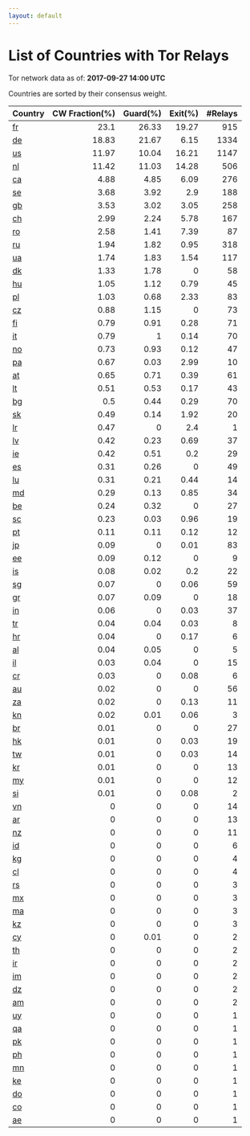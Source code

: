 ```yaml
---
layout: default
---
```



# List of Countries with Tor Relays

Tor network data as of: **2017-09-27 14:00 UTC**

Countries are sorted by their consensus weight.

| Country                                               |   CW Fraction(%) |   Guard(%) |   Exit(%) |   #Relays |
|:------------------------------------------------------|-----------------:|-----------:|----------:|----------:|
| [fr](https://atlas.torproject.org/#search/country:fr) |            23.1  |      26.33 |     19.27 |       915 |
| [de](https://atlas.torproject.org/#search/country:de) |            18.83 |      21.67 |      6.15 |      1334 |
| [us](https://atlas.torproject.org/#search/country:us) |            11.97 |      10.04 |     16.21 |      1147 |
| [nl](https://atlas.torproject.org/#search/country:nl) |            11.42 |      11.03 |     14.28 |       506 |
| [ca](https://atlas.torproject.org/#search/country:ca) |             4.88 |       4.85 |      6.09 |       276 |
| [se](https://atlas.torproject.org/#search/country:se) |             3.68 |       3.92 |      2.9  |       188 |
| [gb](https://atlas.torproject.org/#search/country:gb) |             3.53 |       3.02 |      3.05 |       258 |
| [ch](https://atlas.torproject.org/#search/country:ch) |             2.99 |       2.24 |      5.78 |       167 |
| [ro](https://atlas.torproject.org/#search/country:ro) |             2.58 |       1.41 |      7.39 |        87 |
| [ru](https://atlas.torproject.org/#search/country:ru) |             1.94 |       1.82 |      0.95 |       318 |
| [ua](https://atlas.torproject.org/#search/country:ua) |             1.74 |       1.83 |      1.54 |       117 |
| [dk](https://atlas.torproject.org/#search/country:dk) |             1.33 |       1.78 |      0    |        58 |
| [hu](https://atlas.torproject.org/#search/country:hu) |             1.05 |       1.12 |      0.79 |        45 |
| [pl](https://atlas.torproject.org/#search/country:pl) |             1.03 |       0.68 |      2.33 |        83 |
| [cz](https://atlas.torproject.org/#search/country:cz) |             0.88 |       1.15 |      0    |        73 |
| [fi](https://atlas.torproject.org/#search/country:fi) |             0.79 |       0.91 |      0.28 |        71 |
| [it](https://atlas.torproject.org/#search/country:it) |             0.79 |       1    |      0.14 |        70 |
| [no](https://atlas.torproject.org/#search/country:no) |             0.73 |       0.93 |      0.12 |        47 |
| [pa](https://atlas.torproject.org/#search/country:pa) |             0.67 |       0.03 |      2.99 |        10 |
| [at](https://atlas.torproject.org/#search/country:at) |             0.65 |       0.71 |      0.39 |        61 |
| [lt](https://atlas.torproject.org/#search/country:lt) |             0.51 |       0.53 |      0.17 |        43 |
| [bg](https://atlas.torproject.org/#search/country:bg) |             0.5  |       0.44 |      0.29 |        70 |
| [sk](https://atlas.torproject.org/#search/country:sk) |             0.49 |       0.14 |      1.92 |        20 |
| [lr](https://atlas.torproject.org/#search/country:lr) |             0.47 |       0    |      2.4  |         1 |
| [lv](https://atlas.torproject.org/#search/country:lv) |             0.42 |       0.23 |      0.69 |        37 |
| [ie](https://atlas.torproject.org/#search/country:ie) |             0.42 |       0.51 |      0.2  |        29 |
| [es](https://atlas.torproject.org/#search/country:es) |             0.31 |       0.26 |      0    |        49 |
| [lu](https://atlas.torproject.org/#search/country:lu) |             0.31 |       0.21 |      0.44 |        14 |
| [md](https://atlas.torproject.org/#search/country:md) |             0.29 |       0.13 |      0.85 |        34 |
| [be](https://atlas.torproject.org/#search/country:be) |             0.24 |       0.32 |      0    |        27 |
| [sc](https://atlas.torproject.org/#search/country:sc) |             0.23 |       0.03 |      0.96 |        19 |
| [pt](https://atlas.torproject.org/#search/country:pt) |             0.11 |       0.11 |      0.12 |        12 |
| [jp](https://atlas.torproject.org/#search/country:jp) |             0.09 |       0    |      0.01 |        83 |
| [ee](https://atlas.torproject.org/#search/country:ee) |             0.09 |       0.12 |      0    |         9 |
| [is](https://atlas.torproject.org/#search/country:is) |             0.08 |       0.02 |      0.2  |        22 |
| [sg](https://atlas.torproject.org/#search/country:sg) |             0.07 |       0    |      0.06 |        59 |
| [gr](https://atlas.torproject.org/#search/country:gr) |             0.07 |       0.09 |      0    |        18 |
| [in](https://atlas.torproject.org/#search/country:in) |             0.06 |       0    |      0.03 |        37 |
| [tr](https://atlas.torproject.org/#search/country:tr) |             0.04 |       0.04 |      0.03 |         8 |
| [hr](https://atlas.torproject.org/#search/country:hr) |             0.04 |       0    |      0.17 |         6 |
| [al](https://atlas.torproject.org/#search/country:al) |             0.04 |       0.05 |      0    |         5 |
| [il](https://atlas.torproject.org/#search/country:il) |             0.03 |       0.04 |      0    |        15 |
| [cr](https://atlas.torproject.org/#search/country:cr) |             0.03 |       0    |      0.08 |         6 |
| [au](https://atlas.torproject.org/#search/country:au) |             0.02 |       0    |      0    |        56 |
| [za](https://atlas.torproject.org/#search/country:za) |             0.02 |       0    |      0.13 |        11 |
| [kn](https://atlas.torproject.org/#search/country:kn) |             0.02 |       0.01 |      0.06 |         3 |
| [br](https://atlas.torproject.org/#search/country:br) |             0.01 |       0    |      0    |        27 |
| [hk](https://atlas.torproject.org/#search/country:hk) |             0.01 |       0    |      0.03 |        19 |
| [tw](https://atlas.torproject.org/#search/country:tw) |             0.01 |       0    |      0.03 |        14 |
| [kr](https://atlas.torproject.org/#search/country:kr) |             0.01 |       0    |      0    |        13 |
| [my](https://atlas.torproject.org/#search/country:my) |             0.01 |       0    |      0    |        12 |
| [si](https://atlas.torproject.org/#search/country:si) |             0.01 |       0    |      0.08 |         2 |
| [vn](https://atlas.torproject.org/#search/country:vn) |             0    |       0    |      0    |        14 |
| [ar](https://atlas.torproject.org/#search/country:ar) |             0    |       0    |      0    |        13 |
| [nz](https://atlas.torproject.org/#search/country:nz) |             0    |       0    |      0    |        11 |
| [id](https://atlas.torproject.org/#search/country:id) |             0    |       0    |      0    |         6 |
| [kg](https://atlas.torproject.org/#search/country:kg) |             0    |       0    |      0    |         4 |
| [cl](https://atlas.torproject.org/#search/country:cl) |             0    |       0    |      0    |         4 |
| [rs](https://atlas.torproject.org/#search/country:rs) |             0    |       0    |      0    |         3 |
| [mx](https://atlas.torproject.org/#search/country:mx) |             0    |       0    |      0    |         3 |
| [ma](https://atlas.torproject.org/#search/country:ma) |             0    |       0    |      0    |         3 |
| [kz](https://atlas.torproject.org/#search/country:kz) |             0    |       0    |      0    |         3 |
| [cy](https://atlas.torproject.org/#search/country:cy) |             0    |       0.01 |      0    |         2 |
| [th](https://atlas.torproject.org/#search/country:th) |             0    |       0    |      0    |         2 |
| [ir](https://atlas.torproject.org/#search/country:ir) |             0    |       0    |      0    |         2 |
| [im](https://atlas.torproject.org/#search/country:im) |             0    |       0    |      0    |         2 |
| [dz](https://atlas.torproject.org/#search/country:dz) |             0    |       0    |      0    |         2 |
| [am](https://atlas.torproject.org/#search/country:am) |             0    |       0    |      0    |         2 |
| [uy](https://atlas.torproject.org/#search/country:uy) |             0    |       0    |      0    |         1 |
| [qa](https://atlas.torproject.org/#search/country:qa) |             0    |       0    |      0    |         1 |
| [pk](https://atlas.torproject.org/#search/country:pk) |             0    |       0    |      0    |         1 |
| [ph](https://atlas.torproject.org/#search/country:ph) |             0    |       0    |      0    |         1 |
| [mn](https://atlas.torproject.org/#search/country:mn) |             0    |       0    |      0    |         1 |
| [ke](https://atlas.torproject.org/#search/country:ke) |             0    |       0    |      0    |         1 |
| [do](https://atlas.torproject.org/#search/country:do) |             0    |       0    |      0    |         1 |
| [co](https://atlas.torproject.org/#search/country:co) |             0    |       0    |      0    |         1 |
| [ae](https://atlas.torproject.org/#search/country:ae) |             0    |       0    |      0    |         1 |